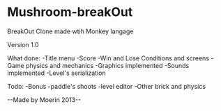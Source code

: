Mushroom-breakOut
=================

BreakOut Clone made wtih Monkey langage

Version 1.0

What done:
-Title menu
-Score
-Win and Lose Conditions and screens
-Game physics and mechanics
-Graphics implemented
-Sounds implemented
-Level's serialization 

Todo:
-Bonus
-paddle's shoots
-level editor
-Other brick and physics

--Made by Moerin 2013--
